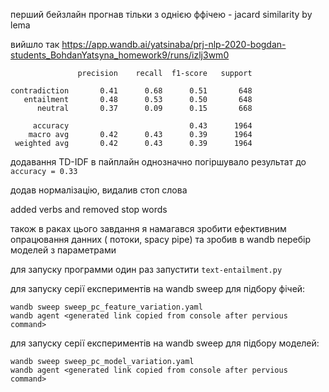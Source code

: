 перший  бейзлайн прогнав тільки з однією ффічею - jacard similarity by lema

вийшло так
https://app.wandb.ai/yatsinaba/prj-nlp-2020-bogdan-students_BohdanYatsyna_homework9/runs/izlj3wm0
```
               precision    recall  f1-score   support

contradiction       0.41      0.68      0.51       648
   entailment       0.48      0.53      0.50       648
      neutral       0.37      0.09      0.15       668

     accuracy                           0.43      1964
    macro avg       0.42      0.43      0.39      1964
 weighted avg       0.42      0.43      0.39      1964
```

додавання TD-IDF в пайплайн однозначно погіршувало результат до ```accuracy = 0.33```

додав нормалізацію, видалив стоп слова

added verbs and removed stop words




також в раках цього завдання я намагався зробити ефективним опрацювання данних ( потоки, spacy pipe)
та зробив в wandb перебір моделей з параметрами 

для запуску программи один раз запустити ```text-entailment.py```

для запуску серії експериментів на wandb sweep для підбору фічей:
```
wandb sweep sweep_pc_feature_variation.yaml
wandb agent <generated link copied from console after pervious command>
```

для запуску серії експериментів на wandb sweep для підбору моделей:
```
wandb sweep sweep_pc_model_variation.yaml
wandb agent <generated link copied from console after pervious command>
```
